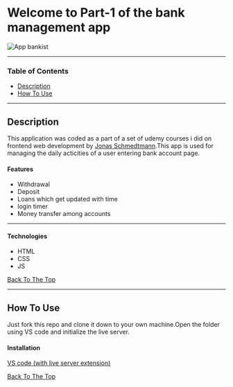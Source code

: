 # Welcome to Part-1 of the bank management app

![App bankist](https://user-images.githubusercontent.com/85004364/125190300-07291900-e25a-11eb-81f2-bdd52efe479e.png)

---

### Table of Contents


- [Description](#description)
- [How To Use](#how-to-use)

---

## Description
This application was coded as a part of a set of udemy courses i did on frontend web development by [Jonas Schmedtmann](https://www.udemy.com/user/jonasschmedtmann/).This app is used for managing the daily acticities of a user entering bank account page.

#### Features
- Withdrawal
- Deposit
- Loans which get updated with time
- login timer
- Money transfer among accounts

---

#### Technologies

- HTML
- CSS
- JS

[Back To The Top](#Welcome-to-Part-1-of-the-bank-management-app)

---

## How To Use
Just fork this repo and clone it down to your own machine.Open the folder using VS code and initialize the live server.

#### Installation
[VS code (with live server extension)](https://marketplace.visualstudio.com/items?itemName=ritwickdey.LiveServer)

[Back To The Top](#Welcome-to-Part-1-of-the-bank-management-app)
